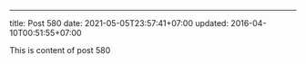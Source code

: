 ---
title: Post 580
date: 2021-05-05T23:57:41+07:00
updated: 2016-04-10T00:51:55+07:00

This is content of post 580